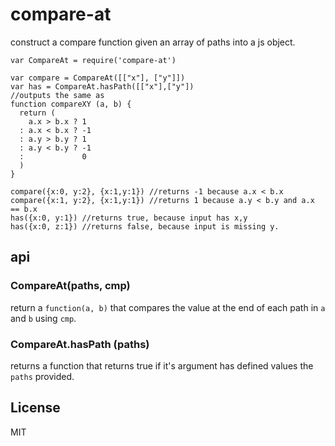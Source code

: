 # compare-at

construct a compare function given an array of paths into a js object.

```
var CompareAt = require('compare-at')

var compare = CompareAt([["x"], ["y"]])
var has = CompareAt.hasPath([["x"],["y"])
//outputs the same as
function compareXY (a, b) {
  return (
    a.x > b.x ? 1
  : a.x < b.x ? -1
  : a.y > b.y ? 1
  : a.y < b.y ? -1
  :             0
  )
}

compare({x:0, y:2}, {x:1,y:1}) //returns -1 because a.x < b.x
compare({x:1, y:2}, {x:1,y:1}) //returns 1 because a.y < b.y and a.x == b.x
has({x:0, y:1}) //returns true, because input has x,y
has({x:0, z:1}) //returns false, because input is missing y.

```

## api

### CompareAt(paths, cmp)

return a `function(a, b)` that compares the value at the end of each
path in `a` and `b` using `cmp`.

### CompareAt.hasPath (paths)

returns a function that returns true if it's argument has defined values the `paths` provided.

## License

MIT





